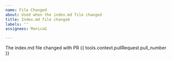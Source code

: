 ```yaml
---
name: File Changed
about: Used when the index.md file changed
title: Index.md file changed
labels: ''
assignees: MonicaG

---
```


The index.md file changed with PR {{ tools.context.pullRequest.pull_number }}
